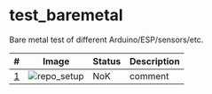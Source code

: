 # test_baremetal
Bare metal test of different Arduino/ESP/sensors/etc. 

| # | Image | Status | Description |
| --- | --- | --- | --- |
|[1](https://github.com/ayaromenok/test_baremetal/issues/01) | ![repo_setup](https://github.com/ayaromenok/test_baremetal/blob/master/01__repo_setup/png/1.png) | NoK | comment |\n
